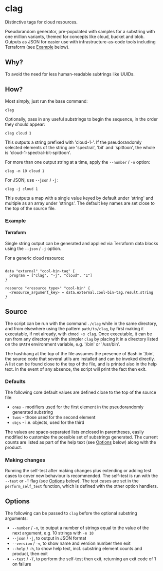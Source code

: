 # clag

Distinctive tags for cloud resources.

Pseudorandom generator, pre-populated with samples for a substring with one million variants, themed for concepts like cloud, bucket and blob. Outputs as JSON for easier use with infrastructure-as-code tools including Terraform (see [Example](#example) below).

## Why?

To avoid the need for less human-readable subtrings like UUIDs.

## How?

Most simply, just run the base command:

```shell
clag
```

Optionally, pass in any useful substrings to begin the sequence, in the order they should appear:

```shell
clag cloud 1
```

This outputs a string prefixed with 'cloud-1-'. If the pseudorandomly selected elements of the string are 'spectral', 'bit' and 'spittoon', the whole is 'cloud-1-spectral-bit-spittoon'.

For more than one output string at a time, apply the `--number` / `-n` option:

```shell
clag -n 10 cloud 1
```

For JSON, use `--json` / `-j`:

```shell
clag -j cloud 1
```

This outputs a map with a single value keyed by default under 'string' and multiple as an array under 'strings'. The default key names are set close to the top of the source file.

### Example

#### Terraform

Single string output can be generated and applied via Terraform data blocks using the `--json` / `-j` option.

For a generic cloud resource:

```hcl

data "external" "cool-bin-tag" {
  program = ["clag", "-j", "cloud", "1"]
}

resource "<resource_type>" "cool-bin" {
  <resource_argument_key> = data.external.cool-bin-tag.result.string
}

```

## Source

The script can be run with the command `./clag` while in the same directory, and from elsewhere using the pattern `path/to/clag`, by first making it executable, if not already, with `chmod +x clag`. Once executable, it can be run from any directory with the simpler `clag` by placing it in a directory listed on the `$PATH` environment variable, e.g. '/bin' or '/usr/bin'.

The hashbang at the top of the file assumes the presence of Bash in '/bin', the source code that several utils are installed and can be invoked directly. A list can be found close to the top of the file, and is printed also in the help text. In the event of any absence, the script will print the fact then exit.

### Defaults

The following core default values are defined close to the top of the source file:

- `ones` - modifiers used for the first element in the pseudorandomly generated substring
- `twos` - those used for the second element
- `objs` - i.e. objects, used for the third

The values are space-separated lists enclosed in parentheses, easily modified to customize the possible set of substrings generated. The current counts are listed as part of the help text (see [Options](#options) below) along with the product.

### Making changes

Running the self-test after making changes plus extending or adding test cases to cover new behaviour is recommended. The self-test is run with the `--test` or `-T` flag (see [Options](#options) below). The test cases are set in the `perform_self_test` function, which is defined with the other option handlers.

## Options

The following can be passed to `clag` before the optional substring arguments:

- `--number` / `-n`, to output a number of strings equal to the value of the next argument, e.g. 10 strings with `-n 10`
- `--json` / `-j`, to output in JSON format
- `--version` / `-v`, to show name and version number then exit
- `--help` / `-h`, to show help text, incl. substring element counts and product, then exit
- `--test` / `-T`, to perform the self-test then exit, returning an exit code of 1 on failure
